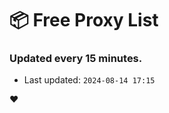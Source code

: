 # :package: Free Proxy List
### Updated every 15 minutes.

- Last updated: `2024-08-14 17:15`

:heart:

